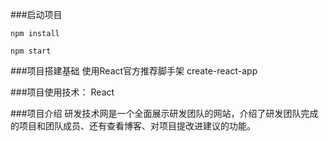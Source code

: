 ###启动项目
```
npm install
```
```
npm start
```

###项目搭建基础
使用React官方推荐脚手架 create-react-app

###项目使用技术：
React

###项目介绍
研发技术网是一个全面展示研发团队的网站，介绍了研发团队完成的项目和团队成员、还有查看博客、对项目提改进建议的功能。